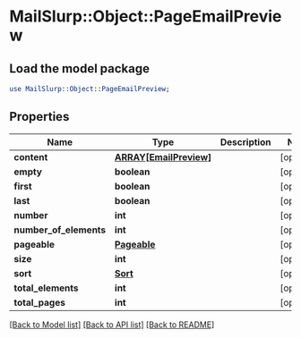 # MailSlurp::Object::PageEmailPreview

## Load the model package
```perl
use MailSlurp::Object::PageEmailPreview;
```

## Properties
Name | Type | Description | Notes
------------ | ------------- | ------------- | -------------
**content** | [**ARRAY[EmailPreview]**](EmailPreview.md) |  | [optional] 
**empty** | **boolean** |  | [optional] 
**first** | **boolean** |  | [optional] 
**last** | **boolean** |  | [optional] 
**number** | **int** |  | [optional] 
**number_of_elements** | **int** |  | [optional] 
**pageable** | [**Pageable**](Pageable.md) |  | [optional] 
**size** | **int** |  | [optional] 
**sort** | [**Sort**](Sort.md) |  | [optional] 
**total_elements** | **int** |  | [optional] 
**total_pages** | **int** |  | [optional] 

[[Back to Model list]](../README.md#documentation-for-models) [[Back to API list]](../README.md#documentation-for-api-endpoints) [[Back to README]](../README.md)


